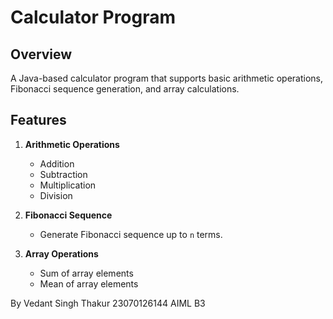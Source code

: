 # Calculator Program

## Overview
A Java-based calculator program that supports basic arithmetic operations, Fibonacci sequence generation, and array calculations.

## Features
1. **Arithmetic Operations**
   - Addition
   - Subtraction
   - Multiplication
   - Division

2. **Fibonacci Sequence**
   - Generate Fibonacci sequence up to `n` terms.

3. **Array Operations**
   - Sum of array elements
   - Mean of array elements

By
Vedant Singh Thakur
23070126144
AIML B3
